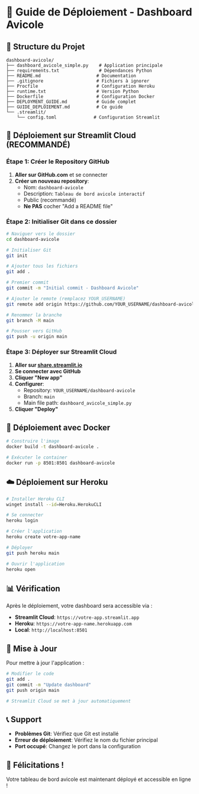 # 🚀 Guide de Déploiement - Dashboard Avicole

## 📁 Structure du Projet

```
dashboard-avicole/
├── dashboard_avicole_simple.py    # Application principale
├── requirements.txt               # Dépendances Python
├── README.md                     # Documentation
├── .gitignore                    # Fichiers à ignorer
├── Procfile                      # Configuration Heroku
├── runtime.txt                   # Version Python
├── Dockerfile                    # Configuration Docker
├── DEPLOYMENT_GUIDE.md           # Guide complet
├── GUIDE_DEPLOIEMENT.md          # Ce guide
└── .streamlit/
    └── config.toml              # Configuration Streamlit
```

## 🎯 Déploiement sur Streamlit Cloud (RECOMMANDÉ)

### Étape 1: Créer le Repository GitHub

1. **Aller sur GitHub.com** et se connecter
2. **Créer un nouveau repository**:
   - Nom: `dashboard-avicole`
   - Description: `Tableau de bord avicole interactif`
   - Public (recommandé)
   - **Ne PAS** cocher "Add a README file"

### Étape 2: Initialiser Git dans ce dossier

```bash
# Naviguer vers le dossier
cd dashboard-avicole

# Initialiser Git
git init

# Ajouter tous les fichiers
git add .

# Premier commit
git commit -m "Initial commit - Dashboard Avicole"

# Ajouter le remote (remplacez YOUR_USERNAME)
git remote add origin https://github.com/YOUR_USERNAME/dashboard-avicole.git

# Renommer la branche
git branch -M main

# Pousser vers GitHub
git push -u origin main
```

### Étape 3: Déployer sur Streamlit Cloud

1. **Aller sur [share.streamlit.io](https://share.streamlit.io)**
2. **Se connecter avec GitHub**
3. **Cliquer "New app"**
4. **Configurer**:
   - Repository: `YOUR_USERNAME/dashboard-avicole`
   - Branch: `main`
   - Main file path: `dashboard_avicole_simple.py`
5. **Cliquer "Deploy"**

## 🐳 Déploiement avec Docker

```bash
# Construire l'image
docker build -t dashboard-avicole .

# Exécuter le container
docker run -p 8501:8501 dashboard-avicole
```

## ☁️ Déploiement sur Heroku

```bash
# Installer Heroku CLI
winget install --id=Heroku.HerokuCLI

# Se connecter
heroku login

# Créer l'application
heroku create votre-app-name

# Déployer
git push heroku main

# Ouvrir l'application
heroku open
```

## 📊 Vérification

Après le déploiement, votre dashboard sera accessible via :
- **Streamlit Cloud**: `https://votre-app.streamlit.app`
- **Heroku**: `https://votre-app-name.herokuapp.com`
- **Local**: `http://localhost:8501`

## 🔧 Mise à Jour

Pour mettre à jour l'application :

```bash
# Modifier le code
git add .
git commit -m "Update dashboard"
git push origin main

# Streamlit Cloud se met à jour automatiquement
```

## 📞 Support

- **Problèmes Git**: Vérifiez que Git est installé
- **Erreur de déploiement**: Vérifiez le nom du fichier principal
- **Port occupé**: Changez le port dans la configuration

## 🎉 Félicitations !

Votre tableau de bord avicole est maintenant déployé et accessible en ligne ! 